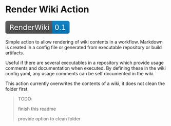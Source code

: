 # Render Wiki Action

![version](./version.svg)

Simple action to allow rendering of wiki contents in a workflow. Markdown is created in a config file or generated from executable repository or build artifacts.

Useful if there are several executables in a repository which provide usage comments and documentation when executed. By defining these in the wiki config yaml, any usage comments can be self documented in the wiki.

This action currently overwrites the contents of a wiki, it does not clean the folder first.

> TODO:
>
> finish this readme
>
> provide option to clean folder
